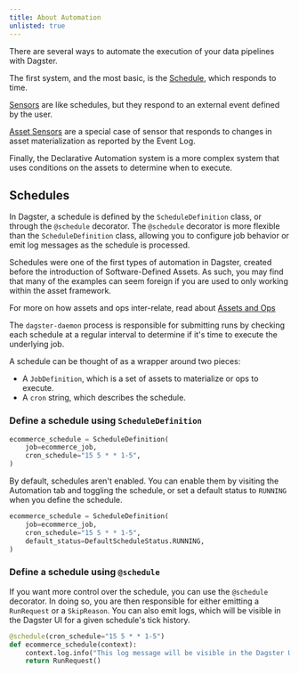 ```yaml
---
title: About Automation
unlisted: true
---
```


There are several ways to automate the execution of your data pipelines with Dagster.

The first system, and the most basic, is the [Schedule](/guides/automate/schedules), which responds to time.

[Sensors](/guides/automate/sensors) are like schedules, but they respond to an external event defined by the user.

[Asset Sensors](/guides/automate/asset-sensors) are a special case of sensor that responds to changes in asset materialization
as reported by the Event Log.

Finally, the Declarative Automation system is a
more complex system that uses conditions on the assets to determine when to execute.

## Schedules

In Dagster, a schedule is defined by the `ScheduleDefinition` class, or through the `@schedule` decorator. The `@schedule`
decorator is more flexible than the `ScheduleDefinition` class, allowing you to configure job behavior or emit log messages
as the schedule is processed.

Schedules were one of the first types of automation in Dagster, created before the introduction of Software-Defined Assets.
As such, you may find that many of the examples can seem foreign if you are used to only working within the asset framework.

For more on how assets and ops inter-relate, read about [Assets and Ops](/guides/build/assets-concepts#assets-and-ops)

The `dagster-daemon` process is responsible for submitting runs by checking each schedule at a regular interval to determine
if it's time to execute the underlying job.

A schedule can be thought of as a wrapper around two pieces:

- A `JobDefinition`, which is a set of assets to materialize or ops to execute.
- A `cron` string, which describes the schedule.

### Define a schedule using `ScheduleDefinition`

```python
ecommerce_schedule = ScheduleDefinition(
    job=ecommerce_job,
    cron_schedule="15 5 * * 1-5",
)
```

By default, schedules aren't enabled. You can enable them by visiting the Automation tab and toggling the schedule,
or set a default status to `RUNNING` when you define the schedule.

```python
ecommerce_schedule = ScheduleDefinition(
    job=ecommerce_job,
    cron_schedule="15 5 * * 1-5",
    default_status=DefaultScheduleStatus.RUNNING,
)
```

### Define a schedule using `@schedule`

If you want more control over the schedule, you can use the `@schedule` decorator. In doing so, you are then responsible for either
emitting a `RunRequest` or a `SkipReason`. You can also emit logs, which will be visible in the Dagster UI for a given schedule's tick history.

```python
@schedule(cron_schedule="15 5 * * 1-5")
def ecommerce_schedule(context):
    context.log.info("This log message will be visible in the Dagster UI.")
    return RunRequest()
```
